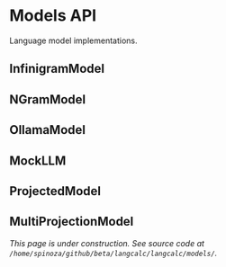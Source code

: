 # Models API

Language model implementations.

## InfinigramModel

## NGramModel

## OllamaModel

## MockLLM

## ProjectedModel

## MultiProjectionModel

_This page is under construction. See source code at `/home/spinoza/github/beta/langcalc/langcalc/models/`._
